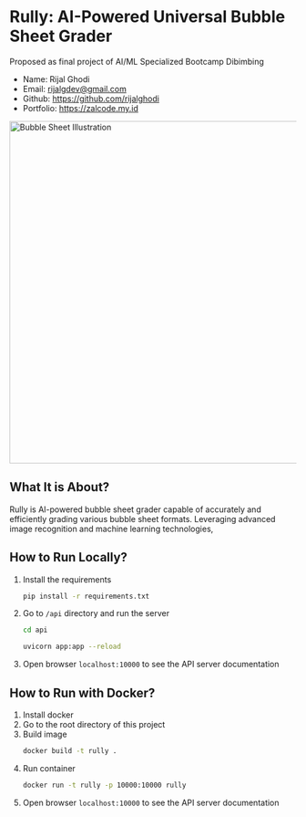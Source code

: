# Rully: AI-Powered Universal Bubble Sheet Grader

Proposed as final project of AI/ML Specialized Bootcamp Dibimbing

- Name: Rijal Ghodi
- Email: rijalgdev@gmail.com
- Github: https://github.com/rijalghodi
- Portfolio: https://zalcode.my.id

<img src="https://t3.ftcdn.net/jpg/03/07/88/98/360_F_307889892_dSTifVpnJZiuq82l1efgXSjcABKAwSlP.jpg" width="600px" height="auto" alt="Bubble Sheet Illustration"/>

## What It is About?

Rully is AI-powered bubble sheet grader capable of accurately and efficiently grading various bubble sheet formats. Leveraging advanced image recognition and machine learning technologies,

## How to Run Locally?

1. Install the requirements

   ```bash
   pip install -r requirements.txt
   ```

2. Go to `/api` directory and run the server

   ```bash
   cd api

   uvicorn app:app --reload
   ```

3. Open browser `localhost:10000` to see the API server documentation

## How to Run with Docker?

1. Install docker
2. Go to the root directory of this project
3. Build image
   ```bash
   docker build -t rully .
   ```
4. Run container
   ```bash
   docker run -t rully -p 10000:10000 rully
   ```
5. Open browser `localhost:10000` to see the API server documentation
